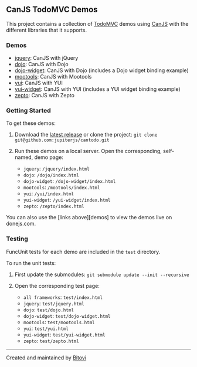 ## CanJS TodoMVC Demos

This project contains a collection of [TodoMVC](https://github.com/addyosmani/todomvc/) demos using [CanJS](https://github.com/jupiterjs/canjs) with the different libraries that it supports.

### Demos

- [jquery](http://donejs.com/examples/todo/jquery/): CanJS with jQuery
- [dojo](http://donejs.com/examples/todo/dojo/): CanJS with Dojo
- [dojo-widget](http://donejs.com/examples/todo/dojo-widget/): CanJS with Dojo (includes a Dojo widget binding example)
- [mootools](http://donejs.com/examples/todo/mootools/): CanJS with Mootools
- [yui](http://donejs.com/examples/todo/yui/): CanJS with YUI
- [yui-widget](http://donejs.com/examples/todo/yui-widget/): CanJS with YUI (includes a YUI widget binding example)
- [zepto](http://donejs.com/examples/todo/zepto/): CanJS with Zepto

### Getting Started

To get these demos:

1. Download the [latest release](#) or clone the project:
```git clone git@github.com:jupiterjs/cantodo.git```
2. Run these demos on a local server. Open the corresponding, self-named, demo page:

	- `jquery`: `/jquery/index.html`
	- `dojo`: `/dojo/index.html`
	- `dojo-widget`: `/dojo-widget/index.html`
	- `mootools`: `/mootools/index.html`
	- `yui`: `/yui/index.html`
	- `yui-widget`: `/yui-widget/index.html`
	- `zepto`: `/zepto/index.html`

You can also use the [links above][demos] to view the demos live on donejs.com.

### Testing

FuncUnit tests for each demo are included in the `test` directory.

To run the unit tests:

1. First update the submodules: 
```git submodule update --init --recursive```
2. Open the corresponding test page:

	- `all frameworks`: `test/index.html`
	- `jquery`: `test/jquery.html`
	- `dojo`: `test/dojo.html`
	- `dojo-widget`: `test/dojo-widget.html`
	- `mootools`: `test/mootools.html`
	- `yui`: `test/yui.html`
	- `yui-widget`: `test/yui-widget.html`
	- `zepto`: `test/zepto.html`

---

Created and maintained by [Bitovi](http://bitovi.com)